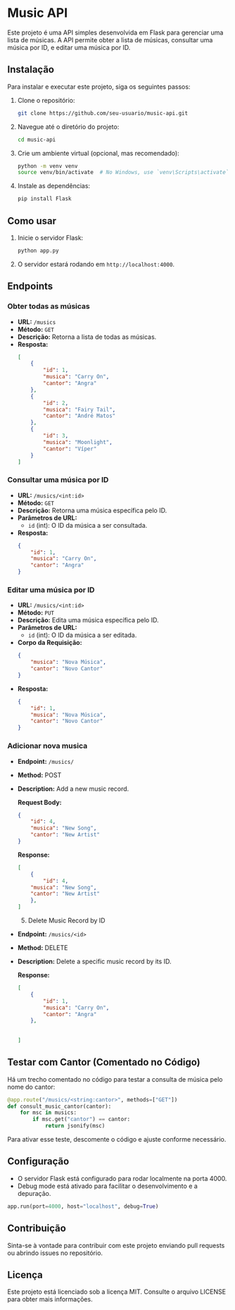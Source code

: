 # Music API

Este projeto é uma API simples desenvolvida em Flask para gerenciar uma lista de músicas. A API permite obter a lista de músicas, consultar uma música por ID, e editar uma música por ID.

## Instalação

Para instalar e executar este projeto, siga os seguintes passos:

1. Clone o repositório:
    ```bash
    git clone https://github.com/seu-usuario/music-api.git
    ```
2. Navegue até o diretório do projeto:
    ```bash
    cd music-api
    ```
3. Crie um ambiente virtual (opcional, mas recomendado):
    ```bash
    python -m venv venv
    source venv/bin/activate  # No Windows, use `venv\Scripts\activate`
    ```
4. Instale as dependências:
    ```bash
    pip install Flask
    ```

## Como usar

1. Inicie o servidor Flask:
    ```bash
    python app.py
    ```
2. O servidor estará rodando em `http://localhost:4000`.

## Endpoints

### Obter todas as músicas

- **URL:** `/musics`
- **Método:** `GET`
- **Descrição:** Retorna a lista de todas as músicas.
- **Resposta:**
    ```json
    [
        { 
            "id": 1,
            "musica": "Carry On",
            "cantor": "Angra"
        },
        { 
            "id": 2,
            "musica": "Fairy Tail",
            "cantor": "André Matos"
        },
        {   
            "id": 3,
            "musica": "Moonlight",
            "cantor": "Víper"
        }
    ]
    ```

### Consultar uma música por ID

- **URL:** `/musics/<int:id>`
- **Método:** `GET`
- **Descrição:** Retorna uma música específica pelo ID.
- **Parâmetros de URL:**
    - `id` (int): O ID da música a ser consultada.
- **Resposta:**
    ```json
    {
        "id": 1,
        "musica": "Carry On",
        "cantor": "Angra"
    }
    ```

### Editar uma música por ID

- **URL:** `/musics/<int:id>`
- **Método:** `PUT`
- **Descrição:** Edita uma música específica pelo ID.
- **Parâmetros de URL:**
    - `id` (int): O ID da música a ser editada.
- **Corpo da Requisição:**
    ```json
    {
        "musica": "Nova Música",
        "cantor": "Novo Cantor"
    }
    ```
- **Resposta:**
    ```json
    {
        "id": 1,
        "musica": "Nova Música",
        "cantor": "Novo Cantor"
    }
    ```
### Adicionar nova musica

- **Endpoint:** `/musics/`
- **Method:** POST
- **Description:** Add a new music record.

    **Request Body:**
    ```json
    {
        "id": 4,
        "musica": "New Song",
        "cantor": "New Artist"
    }
    ```

    **Response:**
    ```json
    [
        {
            "id": 4,
        "musica": "New Song",
        "cantor": "New Artist"
        },
    ]
    ```

    5. Delete Music Record by ID

- **Endpoint:** `/musics/<id>`
- **Method:** DELETE
- **Description:** Delete a specific music record by its ID.

    **Response:**
    ```json
    [
        {
            "id": 1,
            "musica": "Carry On",
            "cantor": "Angra"
        },
      
     
    ]

    
    ```
## Testar com Cantor (Comentado no Código)

Há um trecho comentado no código para testar a consulta de música pelo nome do cantor:

```python
@app.route("/musics/<string:cantor>", methods=["GET"])
def consult_music_cantor(cantor):
    for msc in musics:
        if msc.get("cantor") == cantor:
            return jsonify(msc)
```

Para ativar esse teste, descomente o código e ajuste conforme necessário.

## Configuração

- O servidor Flask está configurado para rodar localmente na porta 4000.
- Debug mode está ativado para facilitar o desenvolvimento e a depuração.

```python
app.run(port=4000, host="localhost", debug=True)
```

## Contribuição

Sinta-se à vontade para contribuir com este projeto enviando pull requests ou abrindo issues no repositório.

## Licença

Este projeto está licenciado sob a licença MIT. Consulte o arquivo LICENSE para obter mais informações.